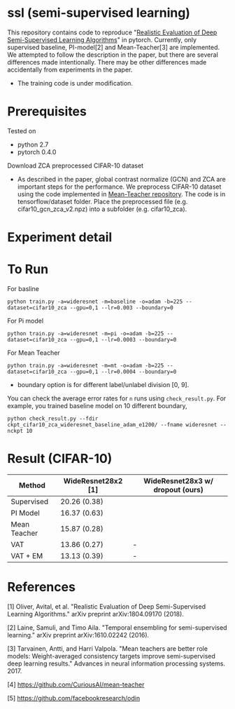 # ssl (semi-supervised learning)
This repository contains code to reproduce "[Realistic Evaluation of Deep Semi-Supervised Learning Algorithms](https://arxiv.org/abs/1804.09170)" in pytorch. Currently, only supervised baseline, PI-model[2] and Mean-Teacher[3] are implemented. We attempted to follow the description in the paper, but there are several differences made intentionally. There may be other differences made accidentally from experiments in the paper. 

* The training code is under modification.

# Prerequisites
Tested on 
* python 2.7
* pytorch 0.4.0

Download ZCA preprocessed CIFAR-10 dataset
* As described in the paper, global contrast normalize (GCN) and ZCA are important steps for the performance. We preprocess CIFAR-10 dataset using the code implemented in [Mean-Teacher repository](https://github.com/CuriousAI/mean-teacher). The code is in tensorflow/dataset folder.
Place the preprocessed file (e.g. cifar10_gcn_zca_v2.npz) into a subfolder (e.g. cifar10_zca).

# Experiment detail
 

# To Run
For basline 
    
    python train.py -a=wideresnet -m=baseline -o=adam -b=225 --dataset=cifar10_zca --gpu=0,1 --lr=0.003 --boundary=0

 For Pi model

    python train.py -a=wideresnet -m=pi -o=adam -b=225 --dataset=cifar10_zca --gpu=0,1 --lr=0.0003 --boundary=0
 For Mean Teacher

    python train.py -a=wideresnet -m=mt -o=adam -b=225 --dataset=cifar10_zca --gpu=0,1 --lr=0.0004 --boundary=0
    
* boundary option is for different label/unlabel division [0, 9].
    
You can check the average error rates for `n` runs using `check_result.py`. For example, you trained baseline model on 10 different boundary,

    python check_result.py --fdir ckpt_cifar10_zca_wideresnet_baseline_adam_e1200/ --fname wideresnet --nckpt 10 
    
# Result (CIFAR-10)
|Method       |WideResnet28x2 [1]    |WideResnet28x3 w/ dropout (ours)   |
|-------------|----------------------|-----------------------------------|
|Supervised   |20.26 (0.38)          |                                   |
|PI Model     |16.37 (0.63)          |                                   |
|Mean Teacher |15.87 (0.28)          |                                   |
|VAT          |13.86 (0.27)          |-                                  |
|VAT + EM     |13.13 (0.39)          |-                                  |


# References
[1] Oliver, Avital, et al. "Realistic Evaluation of Deep Semi-Supervised Learning Algorithms." arXiv preprint arXiv:1804.09170 (2018).

[2] Laine, Samuli, and Timo Aila. "Temporal ensembling for semi-supervised learning." arXiv preprint arXiv:1610.02242 (2016).

[3] Tarvainen, Antti, and Harri Valpola. "Mean teachers are better role models: Weight-averaged consistency targets improve semi-supervised deep learning results." Advances in neural information processing systems. 2017.

[4] https://github.com/CuriousAI/mean-teacher

[5] https://github.com/facebookresearch/odin
